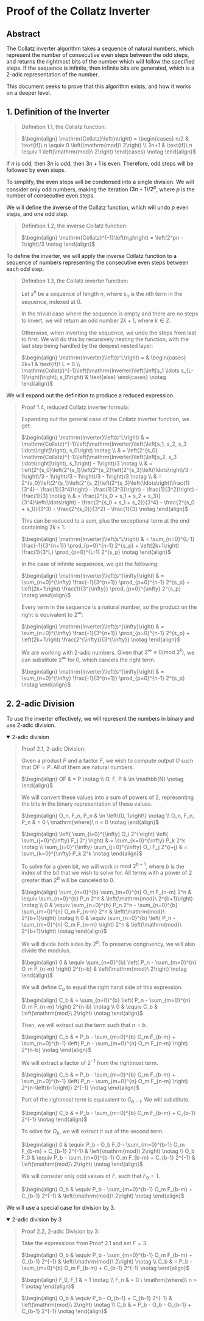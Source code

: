 # Proof of the Collatz Inverter

## Abstract

The Collatz inverter algorithm takes a sequence of natural numbers, which represent the number of consecutive even steps between the odd steps, and returns the rightmost bits of the number which will follow the specified steps. If the sequence is infinite, then infinite bits are generated, which is a 2-adic representation of the number.

This document seeks to prove that this algorithm exists, and how it works on a deeper level.

## 1. Definition of the Inverter

> Definition 1.1, the Collatz function:
>
> $`\begin{align} \mathrm{Collatz}\left(n\right) = \begin{cases} n/2 & \text{if}\ n \equiv 0 \left(\mathrm{mod}\ 2\right) \\ 3n+1 & \text{if}\ n \equiv 1 \left(\mathrm{mod}\ 2\right) \end{cases} \notag \end{align}`$

If $`n`$ is odd, then $`3n`$ is odd, then $`3n+1`$ is even. Therefore, odd steps will be followed by even steps.

To simplify, the even steps will be condensed into a single division. We will consider only odd numbers, making the iteration $`\left(3n+1\right)/2^p`$, where $`p`$ is the number of consecutive even steps.

We will define the inverse of the Collatz function, which will undo $`p`$ even steps, and one odd step.

> Definition 1.2, the inverse Collatz function:
>
> $`\begin{align} \mathrm{Collatz}^{-1}\left(n,p\right) = \left(2^pn - 1\right)/3 \notag \end{align}`$

To define the inverter, we will apply the inverse Collatz function to a sequence of numbers representing the consecutive even steps between each odd step.

> Definition 1.3, the Collatz inverter function:
>
> Let $`s^n`$ be a sequence of length $`n`$, where $`s_n`$ is the $`n\text{th}`$ term in the sequence, indexed at $`0`$.
>
> In the trivial case where the sequence is empty and there are no steps to invert, we will return an odd number $`2k+1`$, where $`k \in \mathbb{Z}`$.
>
> Otherwise, when inverting the sequence, we undo the steps from last to first. We will do this by recursively nesting the function, with the last step being handled by the deepest nested layer:
>
> $`\begin{align} \mathrm{Inverter}\left(s^L\right) = & \begin{cases} 2k+1 & \text{if}\ L = 0 \\ \mathrm{Collatz}^{-1}\left(\mathrm{Inverter}\left(\left[s_1 \ldots s_{L-1}\right]\right), s_0\right) & \text{else} \end{cases} \notag \end{align}`$

We will expand out the definition to produce a reduced expression.

> Proof 1.4, reduced Collatz inverter formula:
>
> Expanding out the general case of the Collatz inverter function, we get:
>
> $`\begin{align} \mathrm{Inverter}\left(s^L\right) & = \mathrm{Collatz}^{-1}\left(\mathrm{Inverter}\left(\left[s_1, s_2, s_3 \ldots\right]\right), s_0\right) \notag \\ & = \left(2^{s_0} \mathrm{Collatz}^{-1}\left(\mathrm{Inverter}\left(\left[s_2, s_3 \ldots\right]\right), s_1\right) - 1\right)/3 \notag \\ & = \left(2^{s_0}\left(2^{s_1}\left(2^{s_2}\left(2^{s_3}\left(\ldots\right)/3 - 1\right)/3 - 1\right)/3 - 1\right)/3 - 1\right)/3 \notag \\ & = 2^{s_0}\left(2^{s_1}\left(2^{s_2}\left(2^{s_3}\left(\ldots\right)\frac{1}{3^4} - \frac{1}{3^4}\right) - \frac{1}{3^3}\right) - \frac{1}{3^2}\right) - \frac{1}{3} \notag \\ & = \frac{2^{s_0 + s_1 + s_2 + s_3}}{3^4}\left(\ldots\right) - \frac{2^{s_0 + s_1 + s_2}}{3^4} - \frac{2^{s_0 + s_1}}{3^3} - \frac{2^{s_0}}{3^2} - \frac{1}{3} \notag \end{align}`$
>
> This can be reduced to a sum, plus the exceptional term at the end containing $`2k+1`$:
>
> $`\begin{align} \mathrm{Inverter}\left(s^L\right) & = \sum_{n=0}^{L-1} \frac{-1}{3^{n+1}} \prod_{p=0}^{n-1} 2^{s_p} + \left(2k+1\right) \frac{1}{3^L} \prod_{p=0}^{L-1} 2^{s_p} \notag \end{align}`$
>
> In the case of infinite sequences, we get the following:
>
> $`\begin{align} \mathrm{Inverter}\left(s^{\infty}\right) & = \sum_{n=0}^{\infty} \frac{-1}{3^{n+1}} \prod_{p=0}^{n-1} 2^{s_p} + \left(2k+1\right) \frac{1}{3^{\infty}} \prod_{p=0}^{\infty} 2^{s_p} \notag \end{align}`$
>
> Every term in the sequence is a natural number, so the product on the right is equivalent to $`2^{\infty}`$:
>
> $`\begin{align} \mathrm{Inverter}\left(s^{\infty}\right) & = \sum_{n=0}^{\infty} \frac{-1}{3^{n+1}} \prod_{p=0}^{n-1} 2^{s_p} + \left(2k+1\right) \frac{2^{\infty}}{3^{\infty}} \notag \end{align}`$
>
> We are working with 2-adic numbers. Given that $`2^{\infty} \equiv 0 \left(\mathrm{mod} \ 2^k\right)`$, we can substitute $`2^{\infty}`$ for $`0`$, which cancels the right term.
>
> $`\begin{align} \mathrm{Inverter}\left(s^{\infty}\right) & = \sum_{n=0}^{\infty} \frac{-1}{3^{n+1}} \prod_{p=0}^{n-1} 2^{s_p} \notag \end{align}`$

## 2. 2-adic Division

To use the inverter effectively, we will represent the numbers in binary and use 2-adic division.

<details open>
<summary> 2-adic division </summary>

> Proof 2.1, 2-adic Division:
>
> Given a product $`P`$ and a factor $`F`$, we wish to compute output $`O`$ such that $`OF = P`$. All of them are natural numbers.
>
> $`\begin{align} OF & = P \notag \\ O, F, P & \in \mathbb{N} \notag \end{align}`$
>
> We will convert these values into a sum of powers of 2, representing the bits in the binary representation of these values.
>
> $`\begin{align} O_n, F_n, P_n & \in \left\{0, 1\right\} \notag \\ O_n, F_n, P_n & = 0 \ \mathrm{where}\ n < 0 \notag \end{align}`$
>
> $`\begin{align} \left( \sum_{i=0}^{\infty} O_i 2^i \right) \left( \sum_{j=0}^{\infty} F_j 2^j \right) & = \sum_{k=0}^{\infty} P_k 2^k \notag \\ \sum_{i=0}^{\infty} \sum_{j=0}^{\infty} O_i F_j 2^{i+j} & = \sum_{k=0}^{\infty} P_k 2^k \notag \end{align}`$
>
> To solve for a given bit, we will work in $`\mathrm{mod}\ 2^{b+1}`$, where $`b`$ is the index of the bit that we wish to solve for. All terms with a power of 2 greater than $`2^b`$ will be canceled to 0.
>
> $`\begin{align} \sum_{n=0}^{b} \sum_{m=0}^{n} O_m F_{n-m} 2^n & \equiv \sum_{n=0}^{b} P_n 2^n & \left(\mathrm{mod}\ 2^{b+1}\right) \notag \\ 0 & \equiv \sum_{n=0}^{b} P_n 2^n - \sum_{n=0}^{b} \sum_{m=0}^{n} O_m F_{n-m} 2^n & \left(\mathrm{mod}\ 2^{b+1}\right) \notag \\ 0 & \equiv \sum_{n=0}^{b} \left( P_n - \sum_{m=0}^{n} O_m F_{n-m} \right) 2^n & \left(\mathrm{mod}\ 2^{b+1}\right) \notag \end{align}`$
>
> We will divide both sides by $`2^b`$. To preserve congruency, we will also divide the modulus.
>
> $`\begin{align} 0 & \equiv \sum_{n=0}^{b} \left( P_n - \sum_{m=0}^{n} O_m F_{n-m} \right) 2^{n-b} & \left(\mathrm{mod}\ 2\right) \notag \end{align}`$
>
> We will define $`C_b`$ to equal the right hand side of this expression.
>
> $`\begin{align} C_b & = \sum_{n=0}^{b} \left( P_n - \sum_{m=0}^{n} O_m F_{n-m} \right) 2^{n-b} \notag \\ 0 & \equiv C_b & \left(\mathrm{mod}\ 2\right) \notag \end{align}`$
>
> Then, we will extract out the term such that $`n = b`$.
>
> $`\begin{align} C_b & = P_b - \sum_{m=0}^{b} O_m F_{b-m} + \sum_{n=0}^{b-1} \left( P_n - \sum_{m=0}^{n} O_m F_{n-m} \right) 2^{n-b} \notag \end{align}`$
>
> We will extract a factor of $`2^{-1}`$ from the rightmost term.
>
> $`\begin{align} C_b & = P_b - \sum_{m=0}^{b} O_m F_{b-m} + \sum_{n=0}^{b-1} \left( P_n - \sum_{m=0}^{n} O_m F_{n-m} \right) 2^{n-\left(b-1\right)} 2^{-1} \notag \end{align}`$
>
> Part of the rightmost term is equivalent to $`C_{b-1}`$. We will substitute.
>
> $`\begin{align} C_b & = P_b - \sum_{m=0}^{b} O_m F_{b-m} + C_{b-1} 2^{-1} \notag \end{align}`$
>
> To solve for $`O_b`$, we will extract it out of the second term.
>
> $`\begin{align} 0 & \equiv P_b - O_b F_0 - \sum_{m=0}^{b-1} O_m F_{b-m} + C_{b-1} 2^{-1} & \left(\mathrm{mod}\ 2\right) \notag \\ O_b F_0 & \equiv P_b - \sum_{m=0}^{b-1} O_m F_{b-m} + C_{b-1} 2^{-1} & \left(\mathrm{mod}\ 2\right) \notag \end{align}`$
>
> We will consider only odd values of $`F`$, such that $`F_0 = 1`$.
>
> $`\begin{align} O_b & \equiv P_b - \sum_{m=0}^{b-1} O_m F_{b-m} + C_{b-1} 2^{-1} & \left(\mathrm{mod}\ 2\right) \notag \end{align}`$

</details>

We will use a special case for division by 3.

<details open>
<summary> 2-adic division by 3 </summary>

> Proof 2.2, 2-adic Division by 3:
>
> Take the expressions from Proof 2.1 and set $`F = 3`$.
>
> $`\begin{align} O_b & \equiv P_b - \sum_{m=0}^{b-1} O_m F_{b-m} + C_{b-1} 2^{-1} & \left(\mathrm{mod}\ 2\right) \notag \\ C_b & = P_b - \sum_{m=0}^{b} O_m F_{b-m} + C_{b-1} 2^{-1} \notag \end{align}`$
>
> $`\begin{align} F_0, F_1 & = 1 \notag \\ F_n & = 0 \ \mathrm{where}\ n > 1 \notag \end{align}`$
>
> $`\begin{align} O_b & \equiv P_b - O_{b-1} + C_{b-1} 2^{-1} & \left(\mathrm{mod}\ 2\right) \notag \\ C_b & = P_b - O_b - O_{b-1} + C_{b-1} 2^{-1} \notag \end{align}`$

</details>